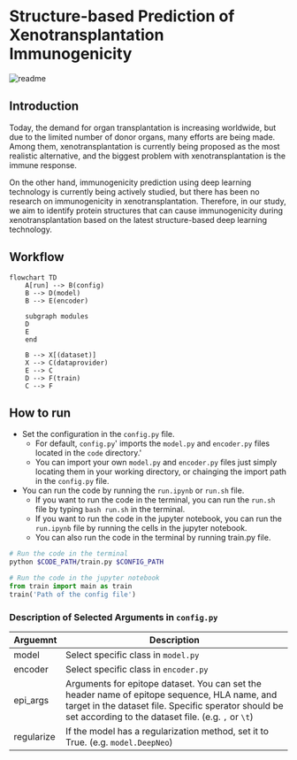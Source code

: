 # Structure-based Prediction of Xenotransplantation Immunogenicity
![readme](https://github.com/daylight-00/IMG/assets/81155627/93f1ce96-5266-44da-80eb-464b02bb71e6)
## Introduction
Today, the demand for organ transplantation is increasing worldwide, but due to the limited number of donor organs, many efforts are being made.
Among them, xenotransplantation is currently being proposed as the most realistic alternative, and the biggest problem with xenotransplantation is the immune response.

On the other hand, immunogenicity prediction using deep learning technology is currently being actively studied, but there has been no research on immunogenicity in xenotransplantation.
Therefore, in our study, we aim to identify protein structures that can cause immunogenicity during xenotransplantation based on the latest structure-based deep learning technology.

## Workflow
```mermaid
flowchart TD
    A[run] --> B(config)
    B --> D(model)
    B --> E(encoder)

    subgraph modules
    D
    E
    end
    
    B --> X[(dataset)]
    X --> C(dataprovider)
    E --> C
    D --> F(train)
    C --> F
```

## How to run
- Set the configuration in the `config.py` file.
    - For default, `config.py`' imports the `model.py` and `encoder.py` files located in the `code` directory.'
    - You can import your own `model.py` and `encoder.py` files just simply locating them in your working directory, or chainging the import path in the `config.py` file.
- You can run the code by running the `run.ipynb` or `run.sh` file.
    - If you want to run the code in the terminal, you can run the `run.sh` file by typing `bash run.sh` in the terminal.
    - If you want to run the code in the jupyter notebook, you can run the `run.ipynb` file by running the cells in the jupyter notebook.
    - You can also run the code in the terminal by running train.py file.
```bash
# Run the code in the terminal
python $CODE_PATH/train.py $CONFIG_PATH
```
```python
# Run the code in the jupyter notebook
from train import main as train
train('Path of the config file')
```

### Description of Selected Arguments in `config.py`
| Arguemnt | Description |
| --- | --- |
| model | Select specific class in `model.py` |
| encoder | Select specific class in `encoder.py` |
| epi_args | Arguments for epitope dataset. You can set the header name of epitope sequence, HLA name, and target in the dataset file. Specific sperator should be set according to the dataset file. (e.g. `,` or `\t`) |
| regularize | If the model has a regularization method, set it to True. (e.g. `model.DeepNeo`) |